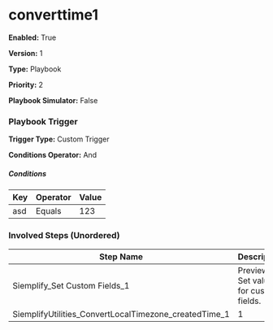 # converttime1




**Enabled:** True

**Version:** 1

**Type:** Playbook

**Priority:** 2

**Playbook Simulator:** False


### Playbook Trigger
**Trigger Type:** Custom Trigger

**Conditions Operator:** And

##### Conditions
|Key|Operator|Value|
|---|--------|-----|
|asd|Equals|123|


### Involved Steps (Unordered)
|Step Name|Description|Integration|Original Action|
|---------|-----------|-----------|---------------|
|Siemplify_Set Custom Fields_1|Preview. Set values for custom fields.|Siemplify|Set Custom Fields|
|SiemplifyUtilities_ConvertLocalTimezone_createdTime_1|1|SiemplifyUtilities|ConvertLocalTimezone_createdTime|

